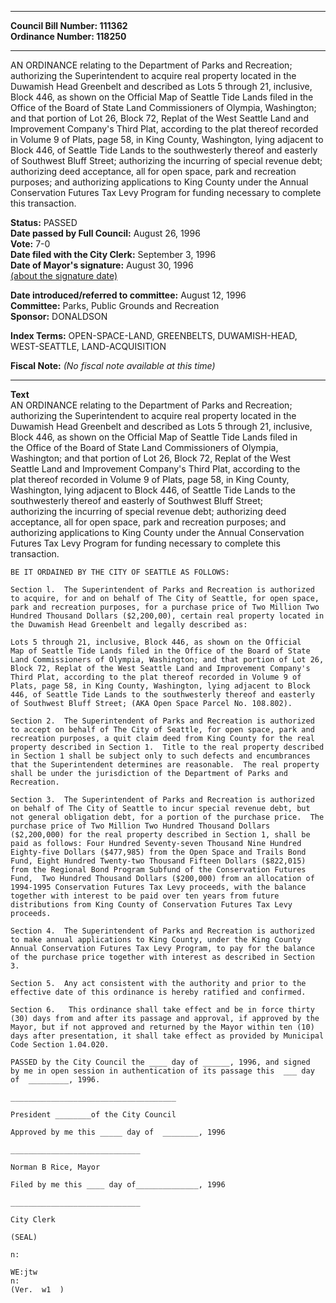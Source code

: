 * * * * *  
  
**Council Bill Number: [](#h0)[](#h2)111362**   
**Ordinance Number: 118250**  
  
* * * * *  
  
AN ORDINANCE relating to the Department of Parks and Recreation; authorizing the Superintendent to acquire real property located in the Duwamish Head Greenbelt and described as Lots 5 through 21, inclusive, Block 446, as shown on the Official Map of Seattle Tide Lands filed in the Office of the Board of State Land Commissioners of Olympia, Washington; and that portion of Lot 26, Block 72, Replat of the West Seattle Land and Improvement Company's Third Plat, according to the plat thereof recorded in Volume 9 of Plats, page 58, in King County, Washington, lying adjacent to Block 446, of Seattle Tide Lands to the southwesterly thereof and easterly of Southwest Bluff Street; authorizing the incurring of special revenue debt; authorizing deed acceptance, all for open space, park and recreation purposes; and authorizing applications to King County under the Annual Conservation Futures Tax Levy Program for funding necessary to complete this transaction.  
  
**Status:** PASSED   
**Date passed by Full Council:** August 26, 1996   
**Vote:** 7-0   
**Date filed with the City Clerk:** September 3, 1996   
**Date of Mayor's signature:** August 30, 1996   
[(about the signature date)](/~public/approvaldate.htm)   
  
  
**Date introduced/referred to committee:** August 12, 1996   
**Committee:** Parks, Public Grounds and Recreation   
**Sponsor:** DONALDSON   
  
**Index Terms:** OPEN-SPACE-LAND, GREENBELTS, DUWAMISH-HEAD, WEST-SEATTLE, LAND-ACQUISITION  
  
**Fiscal Note:** *(No fiscal note available at this time)*  
  
* * * * *  
  
**Text**  
    AN ORDINANCE relating to the Department of Parks and Recreation;  
    authorizing the Superintendent to acquire real property located in the  
    Duwamish Head Greenbelt and described as Lots 5 through 21, inclusive,  
    Block 446, as shown on the Official Map of Seattle Tide Lands filed in  
    the Office of the Board of State Land Commissioners of Olympia,  
    Washington; and that portion of Lot 26, Block 72, Replat of the West  
    Seattle Land and Improvement Company's Third Plat, according to the  
    plat thereof recorded in Volume 9 of Plats, page 58, in King County,  
    Washington, lying adjacent to Block 446, of Seattle Tide Lands to the  
    southwesterly thereof and easterly of Southwest Bluff Street;  
    authorizing the incurring of special revenue debt; authorizing deed  
    acceptance, all for open space, park and recreation purposes; and  
    authorizing applications to King County under the Annual Conservation  
    Futures Tax Levy Program for funding necessary to complete this  
    transaction.  
  
    BE IT ORDAINED BY THE CITY OF SEATTLE AS FOLLOWS:  
  
    Section l.  The Superintendent of Parks and Recreation is authorized  
    to acquire, for and on behalf of The City of Seattle, for open space,  
    park and recreation purposes, for a purchase price of Two Million Two  
    Hundred Thousand Dollars ($2,200,00), certain real property located in  
    the Duwamish Head Greenbelt and legally described as:  
  
    Lots 5 through 21, inclusive, Block 446, as shown on the Official  
    Map of Seattle Tide Lands filed in the Office of the Board of State  
    Land Commissioners of Olympia, Washington; and that portion of Lot 26,  
    Block 72, Replat of the West Seattle Land and Improvement Company's  
    Third Plat, according to the plat thereof recorded in Volume 9 of  
    Plats, page 58, in King County, Washington, lying adjacent to Block  
    446, of Seattle Tide Lands to the southwesterly thereof and easterly  
    of Southwest Bluff Street; (AKA Open Space Parcel No. 108.802).  
  
    Section 2.  The Superintendent of Parks and Recreation is authorized  
    to accept on behalf of The City of Seattle, for open space, park and  
    recreation purposes, a quit claim deed from King County for the real  
    property described in Section 1.  Title to the real property described  
    in Section 1 shall be subject only to such defects and encumbrances  
    that the Superintendent determines are reasonable.  The real property  
    shall be under the jurisdiction of the Department of Parks and  
    Recreation.  
  
    Section 3.  The Superintendent of Parks and Recreation is authorized  
    on behalf of The City of Seattle to incur special revenue debt, but  
    not general obligation debt, for a portion of the purchase price.  The  
    purchase price of Two Million Two Hundred Thousand Dollars  
    ($2,200,000) for the real property described in Section 1, shall be  
    paid as follows: Four Hundred Seventy-seven Thousand Nine Hundred  
    Eighty-five Dollars ($477,985) from the Open Space and Trails Bond  
    Fund, Eight Hundred Twenty-two Thousand Fifteen Dollars ($822,015)  
    from the Regional Bond Program Subfund of the Conservation Futures  
    Fund,  Two Hundred Thousand Dollars ($200,000) from an allocation of  
    1994-1995 Conservation Futures Tax Levy proceeds, with the balance  
    together with interest to be paid over ten years from future  
    distributions from King County of Conservation Futures Tax Levy  
    proceeds.  
  
    Section 4.  The Superintendent of Parks and Recreation is authorized  
    to make annual applications to King County, under the King County  
    Annual Conservation Futures Tax Levy Program, to pay for the balance  
    of the purchase price together with interest as described in Section  
    3.  
  
    Section 5.  Any act consistent with the authority and prior to the  
    effective date of this ordinance is hereby ratified and confirmed.  
  
    Section 6.   This ordinance shall take effect and be in force thirty  
    (30) days from and after its passage and approval, if approved by the  
    Mayor, but if not approved and returned by the Mayor within ten (10)  
    days after presentation, it shall take effect as provided by Municipal  
    Code Section 1.04.020.  
  
    PASSED by the City Council the ____ day of ______, 1996, and signed  
    by me in open session in authentication of its passage this  ___ day  
    of  _________, 1996.  
  
    _____________________________________  
  
    President ________of the City Council  
  
    Approved by me this _____ day of  ________, 1996  
  
    _____________________________  
  
    Norman B Rice, Mayor  
  
    Filed by me this ____ day of______________, 1996  
  
    _____________________________  
  
    City Clerk  
  
    (SEAL)  
  
    n:  
  
    WE:jtw  
    n:  
    (Ver.  w1  )  
